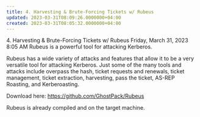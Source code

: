 ```yaml
---
title: 4. Harvesting & Brute-Forcing Tickets w/ Rubeus
updated: 2023-03-31T08:09:26.0000000+04:00
created: 2023-03-31T08:05:32.0000000+04:00
---
```


4\. Harvesting & Brute-Forcing Tickets w/ Rubeus
Friday, March 31, 2023
8:05 AM
Rubeus is a powerful tool for attacking Kerberos.

Rubeus has a wide variety of attacks and features that allow it to be a very versatile tool for attacking Kerberos. Just some of the many tools and attacks include overpass the hash, ticket requests and renewals, ticket management, ticket extraction, harvesting, pass the ticket, AS-REP Roasting, and Kerberoasting.

Download here: <https://github.com/GhostPack/Rubeus>

Rubeus is already compiled and on the target machine.

